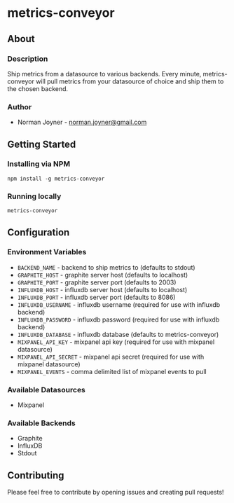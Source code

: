 metrics-conveyor
====================

## About

### Description
Ship metrics from a datasource to various backends. Every minute, metrics-conveyor will pull metrics from your datasource of choice and ship them to the chosen backend.

### Author
* Norman Joyner - norman.joyner@gmail.com

## Getting Started

### Installing via NPM
`npm install -g metrics-conveyor`

### Running locally
`metrics-conveyor`

## Configuration

### Environment Variables
* `BACKEND_NAME` - backend to ship metrics to (defaults to stdout)
* `GRAPHITE_HOST` - graphite server host (defaults to localhost)
* `GRAPHITE_PORT` - graphite server port (defaults to 2003)
* `INFLUXDB_HOST` - influxdb server host (defaults to localhost)
* `INFLUXDB_PORT` - influxdb server port (defaults to 8086)
* `INFLUXDB_USERNAME` - influxdb username (required for use with influxdb backend)
* `INFLUXDB_PASSWORD` - influxdb password (required for use with influxdb backend)
* `INFLUXDB_DATABASE` - influxdb database (defaults to metrics-conveyor)
* `MIXPANEL_API_KEY` -  mixpanel api key (required for use with mixpanel datasource)
* `MIXPANEL_API_SECRET` - mixpanel api secret (required for use with mixpanel datasource)
* `MIXPANEL_EVENTS` - comma delimited list of mixpanel events to pull

### Available Datasources
* Mixpanel

### Available Backends
* Graphite
* InfluxDB
* Stdout

## Contributing
Please feel free to contribute by opening issues and creating pull requests!
